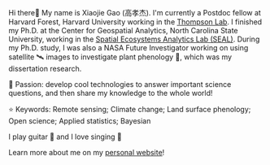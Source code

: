 <!--### Hi there 👋


**MrJGao/mrjgao** is a ✨ _special_ ✨ repository because its `README.md` (this file) appears on your GitHub profile.

Here are some ideas to get you started:

- 🔭 I’m currently working on ...
- 🌱 I’m currently learning ...
- 👯 I’m looking to collaborate on ...
- 🤔 I’m looking for help with ...
- 💬 Ask me about ...
- 📫 How to reach me: ...
- 😄 Pronouns: ...
- ⚡ Fun fact: ...
-->

Hi there👋 My name is Xiaojie Gao (高孝杰). I'm currently a Postdoc fellow at Harvard Forest, Harvard University working in the [Thompson Lab](https://harvardforest.fas.harvard.edu/jthompson). I finished my Ph.D. at the Center for Geospatial Analytics, North Carolina State University, working in the [Spatial Ecosystems Analytics Lab (SEAL)](https://ncsu-seal.netlify.app/). During my Ph.D. study, I was also a NASA Future Investigator working on using satellite 🛰 images to investigate plant phenology 🌱, which was my dissertation research.

:rocket: Passion: develop cool technologies to answer important science questions, and then share my knowledge to the whole world! 

:star: Keywords: Remote sensing; Climate change; Land surface phenology; Open science; Applied statistics; Bayesian

I play guitar :guitar: and I love singing :microphone:

Learn more about me on my [personal website](https://xjgao.netlify.app/)!
